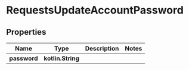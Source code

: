 
# RequestsUpdateAccountPassword

## Properties
| Name | Type | Description | Notes |
| ------------ | ------------- | ------------- | ------------- |
| **password** | **kotlin.String** |  |  |




